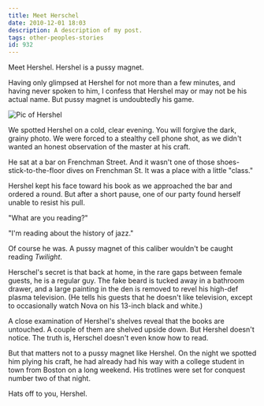 ```yaml
---
title: Meet Herschel
date: 2010-12-01 18:03
description: A description of my post.
tags: other-peoples-stories
id: 932
---
```

Meet Hershel. Hershel is a pussy magnet. 

Having only glimpsed at Hershel for not more than a few minutes, and having never spoken to him, I confess that Hershel may or may not be his actual name. But pussy magnet is undoubtedly his game. 

<img style="display:block; margin-left:auto; margin-right:auto" src="/img/hershel.jpg" alt="Pic of Hershel" />

We spotted Hershel on a cold, clear evening. You will forgive the dark, grainy photo.  We were forced to a stealthy cell phone shot, as we didn't wanted an honest observation of the master at his craft.  

He sat at a bar on Frenchman Street. And it wasn't one of those shoes-stick-to-the-floor dives on Frenchman St. It was a place with a little "class."

Hershel kept his face toward his book as we approached the bar and ordered a round. But after a short pause, one of our party found herself unable to resist his pull. 

"What are you reading?"

"I'm reading about the history of jazz."

Of course he was. A pussy magnet of this caliber wouldn't be caught reading <i>Twilight</i>.

Herschel's secret is that back at home, in the rare gaps between female guests, he is a regular guy. The fake beard is tucked away in a bathroom drawer, and a large painting in the den is removed to revel his high-def plasma television. (He tells his guests that he doesn't like television, except to occasionally watch Nova on his 13-inch black and white.)

A close examination of Hershel's shelves reveal that the books are untouched. A couple of them are shelved upside down. But Hershel doesn't notice. The truth is, Herschel doesn't even know how to read. 

But that matters not to a pussy magnet like Hershel. On the night we spotted him plying his craft, he had already had his way with a college student in town from Boston on a long weekend. His trotlines were set for conquest number two of that night. 

Hats off to you, Hershel. 